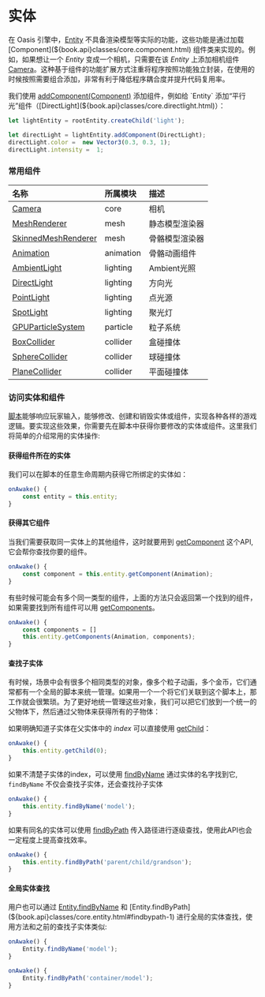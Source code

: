 # 实体

在 Oasis 引擎中，[Entity](${book.api}classes/core.entity.html) 不具备渲染模型等实际的功能，这些功能是通过加载 [Component](${book.api}classes/core.component.html) 组件类来实现的。例如，如果想让一个 *Entity* 变成一个相机，只需要在该 *Entity* 上添加相机组件 [Camera](${book.api}classes/core.camera.html)。这种基于组件的功能扩展方式注重将程序按照功能独立封装，在使用的时候按照需要组合添加，非常有利于降低程序耦合度并提升代码复用率。


我们使用 [addComponent(Component)](${book.api}classes/core.entity.html#addcomponent) 添加组件，例如给 `Entity` 添加“平行光”组件（[DirectLight](${book.api}classes/core.directlight.html)）：


```typescript
let lightEntity = rootEntity.createChild('light');

let directLight = lightEntity.addComponent(DirectLight);
directLight.color =  new Vector3(0.3, 0.3, 1);
directLight.intensity =  1;
```


### 常用组件
| 名称 | 所属模块 | 描述 |
| :--- | :--- | :--- |
| [Camera](${book.api}classes/core.camera.html) | core | 相机 |
| [MeshRenderer](${book.api}classes/core.meshrenderer.html) | mesh | 静态模型渲染器 |
| [SkinnedMeshRenderer](${book.api}classes/core.skinnedmeshrenderer.html) | mesh | 骨骼模型渲染器 |
| [Animation](${book.api}classes/core.animation.html) | animation | 骨骼动画组件 |
| [AmbientLight](${book.api}classes/core.ambientlight.html) | lighting | Ambient光照 |
| [DirectLight](${book.api}classes/core.directlight.html) | lighting | 方向光 |
| [PointLight](${book.api}classes/core.pointlight.html) | lighting | 点光源 |
| [SpotLight](${book.api}classes/core.spotlight.html) | lighting | 聚光灯 |
| [GPUParticleSystem](${book.api}classes/core.gpuparticlesystem.html) | particle | 粒子系统 |
| [BoxCollider](${book.api}classes/core.boxcollider.html) | collider | 盒碰撞体 |
| [SphereCollider](${book.api}classes/core.spherecollider.html) | collider | 球碰撞体 |
| [PlaneCollider](${book.api}classes/core.planecollider.html) | collider | 平面碰撞体 |



### 访问实体和组件

[脚本](zh-cn/component/script)能够响应玩家输入，能够修改、创建和销毁实体或组件，实现各种各样的游戏逻辑。要实现这些效果，你需要先在脚本中获得你要修改的实体或组件。这里我们将简单的介绍常用的实体操作:

#### 获得组件所在的实体
我们可以在脚本的任意生命周期内获得它所绑定的实体如：
```typescript
onAwake() {
	const entity = this.entity;
}
```
#### 获得其它组件

当我们需要获取同一实体上的其他组件，这时就要用到 [getComponent](${book.api}classes/core.entity.html#getcomponent) 这个API, 它会帮你查找你要的组件。

```typescript
onAwake() {
	const component = this.entity.getComponent(Animation);
}
```

有些时候可能会有多个同一类型的组件，上面的方法只会返回第一个找到的组件，如果需要找到所有组件可以用 [getComponents](${book.api}classes/core.entity.html#getcomponents)。

```typescript
onAwake() {
 	const components = []
	this.entity.getComponents(Animation, components);
}
```

#### 查找子实体
有时候，场景中会有很多个相同类型的对象，像多个粒子动画，多个金币，它们通常都有一个全局的脚本来统一管理。如果用一个一个将它们关联到这个脚本上，那工作就会很繁琐。为了更好地统一管理这些对象，我们可以把它们放到一个统一的父物体下，然后通过父物体来获得所有的子物体：

如果明确知道子实体在父实体中的 *index* 可以直接使用 [getChild](${book.api}classes/core.entity.html#getchild)：          

```typescript
onAwake() {
	this.entity.getChild(0);
}
```

如果不清楚子实体的index，可以使用 [findByName](${book.api}classes/core.entity.html#findbyname) 通过实体的名字找到它, `findByName` 不仅会查找子实体，还会查找孙子实体

```typescript
onAwake() {
	this.entity.findByName('model');
}
```

如果有同名的实体可以使用 [findByPath](${book.api}classes/core.entity.html#findbypath) 传入路径进行逐级查找，使用此API也会一定程度上提高查找效率。

```typescript
onAwake() {
	this.entity.findByPath('parent/child/grandson');
}
```

#### 全局实体查找

用户也可以通过 [Entity.findByName](${book.api}classes/core.entity.html#findbyname-1) 和 [Entity.findByPath](${book.api}classes/core.entity.html#findbypath-1) 进行全局的实体查找，使用方法和之前的查找子实体类似:

```typescript
onAwake() {
	Entity.findByName('model');
}
```
```typescript
onAwake() {
	Entity.findByPath('container/model');
}
```


